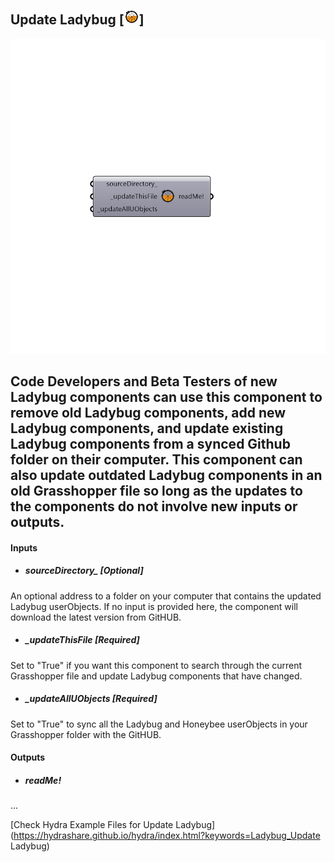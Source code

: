 ## Update Ladybug [![](../../images/icons/Update_Ladybug.png)]

![](../../images/components/Update_Ladybug.png)

Code Developers and Beta Testers of new Ladybug components can use this component to remove old Ladybug components, add new Ladybug components, and update existing Ladybug components from a synced Github folder on their computer.
 This component can also update outdated Ladybug components in an old Grasshopper file so long as the updates to the components do not involve new inputs or outputs.
 -
 

#### Inputs
* ##### sourceDirectory_ [Optional]
An optional address to a folder on your computer that contains the updated Ladybug userObjects. If no input is provided here, the component will download the latest version from GitHUB.
* ##### _updateThisFile [Required]
Set to "True" if you want this component to search through the current Grasshopper file and update Ladybug components that have changed.
* ##### _updateAllUObjects [Required]
Set to "True" to sync all the Ladybug and Honeybee userObjects in your Grasshopper folder with the GitHUB.

#### Outputs
* ##### readMe!
...


[Check Hydra Example Files for Update Ladybug](https://hydrashare.github.io/hydra/index.html?keywords=Ladybug_Update Ladybug)